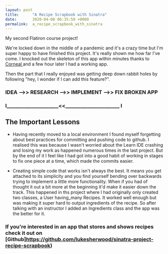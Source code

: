 ```yaml
---
layout: post
title:      "A Recipe Scrapbook with Sinatra"
date:       2020-04-08 06:35:50 +0000
permalink:  a_recipe_scrapbook_with_sinatra
---
```



My second Flatiron course project!

We're locked down in the middle of a pandemic and it's a crazy time but I'm super happy to have finished this project. It's really shown me how far I've come. I knocked out the skeleton of this app within minutes thanks to [Corneal ](https://github.com/thebrianemory/corneal) and a few hour later I had a working app.

Then the part that I really enjoyed was getting deep down rabbit holes by following "hey, I wonder if I can add this feature?". 

### IDEA -->> RESEARCH -->> IMPLEMENT -->> FIX BROKEN APP 
###   I_____________________<<______________________ I


## The Important Lessons

*  Having recently moved to a local environment I found myself forgetting about best practices for committing and  pushing code to github. I realised this was because I wasn't worried about the Learn IDE crashing and losing my work as happened numerous times in the last project. But by the end of it I feel like I had got into a good habit of working in stages to fix one piece at a time, which made the commits easier.

*  Creating simple code that works isn't always the best. It means you get attached to its simplicity and you find yourself bending over backwards trying to implement a little more functionality. When if you had of thought it out a bit more at the beginning it'd make it easier down the track. This happened in ths project where I had originally only created two classes, a User having_many Recipes. It worked well enough but was making it super hard to output ingredients of the recipe. So after talking with an instructor I added an Ingredients class and the app was the better for it.


### If you're interested in an app that stores and shows recipes check it out on [Github]https://github.com/lukesherwood/sinatra-project-recipe-scrapbook)



